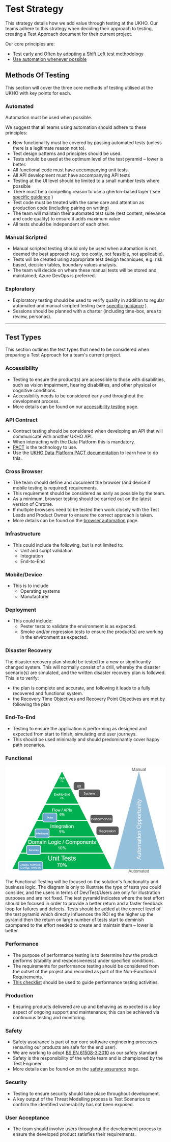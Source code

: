 # Test Strategy

This strategy details how we add value through testing at the UKHO. Our teams adhere to this strategy when deciding their approach to testing, creating a Test Approach document for their current project.

Our core principles are:

* [Test early and Often by adopting a Shift Left test methodology](https://smartbear.com/learn/automated-testing/shifting-left-in-testing/)
* [Use automation whenever possible](./ukho-quality-charter.md#manual-testing)

## Methods Of Testing

This section will cover the three core methods of testing utilised at the UKHO with key points for each.

### Automated

Automation must be used when possible.

We suggest that all teams using automation should adhere to these principles:

* New functionality must be covered by passing automated tests (unless there is a legitimate reason not to).
* Test design patterns and principles should be used.
* Tests should be used at the optimum level of the test pyramid – lower is better.
* All functional code must have accompanying unit tests.
* All API development must have accompanying API tests
* Testing at the UI level should be limited to a small number tests where possible
* There must be a compelling reason to use a gherkin-based layer ( see [specific guidance](specflow-cucumber.md) )
* Test code must be treated with the same care and attention as production code (including pairing on writing)
* The team will maintain their automated test suite (test content, relevance and code quality) to ensure it adds maximum value
* All tests should be independent of each other.

### Manual Scripted

* Manual scripted testing should only be used when automation is not deemed the best approach (e.g. too costly, not feasible, not applicable).
* Tests will be created using appropriate test design techniques, e.g. risk based, decision tables, boundary values analysis.
* The team will decide on where these manual tests will be stored and maintained; Azure DevOps is preferred.

### Exploratory

* Exploratory testing should be used to verify quality in addition to regular automated and manual scripted testing (see [specific guidance](exploratory-testing.md) ).
* Sessions should be planned with a charter (including time-box, area to review, personas).

---

## Test Types

This section outlines the test types that need to be considered when preparing a Test Approach for a team's current project.

### Accessibility

* Testing to ensure the product(s) are accessible to those with disabilities, such as vision impairment, hearing disabilities, and other physical or cognitive conditions.
* Accessibility needs to be considered early and throughout the development process.
* More details can be found on our [accessibility testing](accessibility-testing.md) page.

### API Contract

* Contract testing should be considered when developing an API that will communicate with another UKHO API.
* When interacting with the Data Platform this is mandatory.
* [PACT](https://docs.pact.io/) is the technology to use.
* Use the [UKHO Data Platform PACT documentation](https://docs.data.ukho.gov.uk/testing/pact/introduction/) to learn how to do this.

### Cross Browser

* The team should define and document the browser (and device if mobile testing is required) requirements.
* This requirement should be considered as early as possible by the team.
* As a minimum, browser testing should be carried out on the latest version of Chrome.
* If multiple browsers need to be tested then work closely with the Test Leads and Product Owner to ensure the correct approach is taken.
* More details can be found on the [browser automation](browser-automation.md) page.

### Infrastructure 

* This could include the following, but is not limited to:
  * Unit and script validation
  * Integration 
  * End-to-End
  
### Mobile/Device

* This is to include
  * Operating systems
  * Manufacturer
  
### Deployment

* This could include:
  * Pester tests to validate the environment is as expected.
  * Smoke and/or regression tests to ensure the product(s) are working in the environment as expected.

### Disaster Recovery

The disaster recovery plan should be tested for a new or significantly changed system.  This will normally consist of a drill, whereby the disaster scenario(s) are simulated, and the written disaster recovery plan is followed.  This is to verify:

* the plan is complete and accurate, and following it leads to a fully recovered and functional system.
* the Recovery Time Objectives and Recovery Point Objectives are met by following the plan

### End-To-End

* Testing to ensure the application is performing as designed and expected from start to finish, simulating end user journeys.
* This should be used minimally and should predominantly cover happy path scenarios.

### Functional

![Test Pyramid](images/the_test_pyramid_updated.png)

The Functional Testing will be focused on the solution's functionality and business logic. The diagram is only to illustrate the type of tests 
you could consider, and the users in terms of Dev/Test/Users are only for illustration purposes and are not fixed.
The test pyramid indicates where the test effort should be focused in order to provide a better return and a faster feedback loop for failures and defects.
Tests should be added at the correct level of the test pyramid which directly influences the ROI eg the higher up the pyramid then the return on large number of tests start to deminish caompared to the effort needed to create and maintain them – lower is better. 

### Performance

* The purpose of performance testing is to determine how the product performs (stability and responsiveness) under specified conditions.
* The requirements for performance testing should be considered from the outset of the project and recorded as part of the Non-Functional Requirements.  
* [This checklist](performance-test-checklist.md) should be used to guide performance testing activities.

### Production

* Ensuring products delivered are up and behaving as expected is a key aspect of ongoing support and maintenance; this can be achieved via continuous testing and monitoring.

### Safety

* Safety assurance is part of our core software engineering processes (ensuring our products are safe for the end user).
* We are working to adopt [BS EN 61508-3:2010](https://fdocuments.in/document/iec-61508-6.html) as our safety standard.
* Safety is the responsibility of the whole team and is championed by the Test Engineer.
* More details can be found on on the [safety assurance](safety-assurance-guidance.md) page.


### Security

* Testing to ensure security should take place throughout development.
* A key output of the Threat Modelling process is Test Scenarios to confirm the identified vulnerability has not been exposed.

### User Acceptance

* The team should involve users throughout the development process to ensure the developed product satisfies their requirements.

